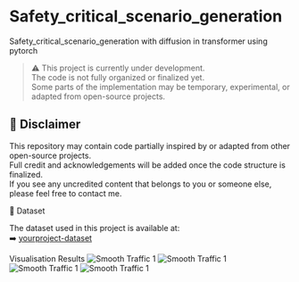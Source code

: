 # Safety_critical_scenario_generation
Safety_critical_scenario_generation with diffusion in transformer using pytorch

> ⚠️ This project is currently under development.  
> The code is not fully organized or finalized yet.  
> Some parts of the implementation may be temporary, experimental, or adapted from open-source projects.

## 📌 Disclaimer

This repository may contain code partially inspired by or adapted from other open-source projects.  
Full credit and acknowledgements will be added once the code structure is finalized.  
If you see any uncredited content that belongs to you or someone else, please feel free to contact me.

📂 Dataset

The dataset used in this project is available at:  
➡️ [yourproject-dataset](https://github.com/yourusername/yourproject-dataset)


Visualisation Results
![Smooth Traffic 1](images/banner.png)
![Smooth Traffic 1](images/banner.png)
![Smooth Traffic 1](images/banner.png)
![Smooth Traffic 1](images/banner.png)
